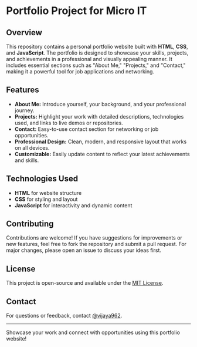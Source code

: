 # Portfolio Project for Micro IT

## Overview

This repository contains a personal portfolio website built with **HTML**, **CSS**, and **JavaScript**. The portfolio is designed to showcase your skills, projects, and achievements in a professional and visually appealing manner. It includes essential sections such as "About Me," "Projects," and "Contact," making it a powerful tool for job applications and networking.

## Features

- **About Me:** Introduce yourself, your background, and your professional journey.
- **Projects:** Highlight your work with detailed descriptions, technologies used, and links to live demos or repositories.
- **Contact:** Easy-to-use contact section for networking or job opportunities.
- **Professional Design:** Clean, modern, and responsive layout that works on all devices.
- **Customizable:** Easily update content to reflect your latest achievements and skills.

## Technologies Used

- **HTML** for website structure
- **CSS** for styling and layout
- **JavaScript** for interactivity and dynamic content

## Contributing

Contributions are welcome! If you have suggestions for improvements or new features, feel free to fork the repository and submit a pull request. For major changes, please open an issue to discuss your ideas first.

## License

This project is open-source and available under the [MIT License](LICENSE).

## Contact

For questions or feedback, contact [@vijaya962](https://github.com/vijaya962).

---

Showcase your work and connect with opportunities using this portfolio website!

